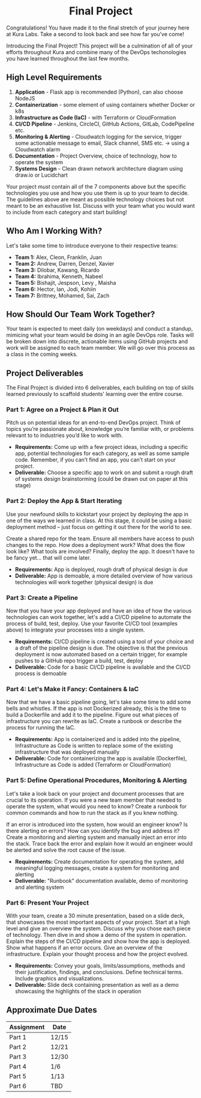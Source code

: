 
<h1 align=center>Final Project</h1>

Congratulations! You have made it to the final stretch of your journey here at Kura Labs. Take a second to look back and see how far you've come!

Introducing the Final Project! This project will be a culmination of all of your efforts throughout Kura and combine many of the DevOps techonologies you have learned throughout the last few months.

## High Level Requirements

1. **Application** - Flask app is recommended (Python), can also choose NodeJS
2. **Containerization** - some element of using containers whether Docker or k8s
3. **Infrastructure as Code (IaC)** - with Terraform or CloudFormation
4. **CI/CD Pipeline** - Jenkins, CircleCI, GitHub Actions, GitLab, CodePipeline etc.
5. **Monitoring & Alerting** - Cloudwatch logging for the service, trigger some actionable message to email, Slack channel, SMS etc. → using a Cloudwatch alarm 
6. **Documentation** - Project Overview, choice of technology, how to operate the system
7. **Systems Design** - Clean drawn network architecture diagram using draw.io or Lucidchart

Your project *must* contain all of the 7 components above but the specific technologies you use and how you use them is up to your team to decide. The guidelines above are meant as possible technology choices but not meant to be an exhaustive list. Discuss with your team what you would want to include from each category and start building!

## Who Am I Working With?

Let's take some time to introduce everyone to their respective teams:
  
  * **Team 1:** Alex, Cleon, Franklin, Juan
  * **Team 2:** Andrew, Darren, Denzel, Xavier
  * **Team 3:** Dilobar, Kawang, Ricardo
  * **Team 4:** Ibrahima, Kenneth, Nabeel
  * **Team 5:** Bishajit, Jespson, Levy , Maisha
  * **Team 6:** Hector, Ian, Jodi, Kohiin
  * **Team 7:** Brittney, Mohamed, Sai, Zach

## How Should Our Team Work Together?

Your team is expected to meet daily (on weekdays) and conduct a standup, mimicing what your team would be doing in an agile DevOps role. Tasks will be broken down into discrete, actionable items using GitHub projects and work will be assigned to each team member. We will go over this process as a class in the coming weeks.

## Project Deliverables

The Final Project is divided into 6 deliverables, each building on top of skills learned previously to scaffold students' learning over the entire course.

### Part 1: Agree on a Project & Plan it Out

Pitch us on potential ideas for an end-to-end DevOps project. Think of topics you’re passionate about, knowledge you’re familiar with, or problems relevant to to industries you’d like to work with.

- **Requirements:** Come up with a few project ideas, including a specific app, potential technologies for each category, as well as some sample code. Remember, if you can’t find an app, you can’t start on your project.
- **Deliverable:** Choose a specific app to work on and submit a rough draft of systems design brainstorming (could be drawn out on paper at this stage)

### Part 2: Deploy the App & Start Iterating

Use your newfound skills to kickstart your project by deploying the app in one of the ways we learned in class. At this stage, it could be using a basic deployment method – just focus on getting it out there for the world to see.

Create a shared repo for the team. Ensure all members have access to push changes to the repo. How does a deployment work? What does the flow look like? What tools are involved? Finally, deploy the app. It doesn't have to be fancy yet... that will come later.

- **Requirements:** App is deployed, rough draft of physical design is due
- **Deliverable:** App is demoable, a more detailed overview of how various technologies will work together (physical design) is due


### Part 3: Create a Pipeline

Now that you have your app deployed and have an idea of how the various technologies can work together, let's add a CI/CD pipeline to automate the process of build, test, deploy. Use your favorite CI/CD tool (examples above) to integrate your processes into a single system.

- **Requirements:** CI/CD pipeline is created using a tool of your choice and a draft of the pipeline design is due. The objective is that the previous deployment is now automated based on a certain trigger, for example pushes to a GitHub repo trigger a build, test, deploy
- **Deliverable:** Code for a basic CI/CD pipeline is available and the CI/CD process is demoable


### Part 4: Let's Make it Fancy: Containers & IaC

Now that we have a basic pipeline going, let's take some time to add some bells and whistles. If the app is not Dockerized already, this is the time to build a Dockerfile and add it to the pipeline. Figure out what pieces of infrastructure you can rewrite as IaC. Create a runbook or describe the process for running the IaC.

- **Requirements:** App is containerized and is added into the pipeline, Infrastructure as Code is written to replace some of the existing infrastructure that was deployed manually
- **Deliverable:** Code for containerizing the app is available (Dockerfile), Infrastructure as Code is added (Terraform or CloudFormation)

### Part 5: Define Operational Procedures, Monitoring & Alerting

Let's take a look back on your project and document processes that are crucial to its operation. If you were a new team member that needed to operate the system, what would you need to know? Create a runbook for common commands and how to run the stack as if you knew nothing.

If an error is introduced into the system, how would an engineer know? Is there alerting on errors? How can you identify the bug and address it? Create a monitoring and alerting system and manually inject an error into the stack. Trace back the error and explain how it would an engineer would be alerted and solve the root cause of the issue.

- **Requirements:** Create documentation for operating the system, add meaningful logging messages, create a system for monitoring and alerting
- **Deliverable:** "Runbook" documentation available, demo of monitoring and alerting system

### Part 6: Present Your Project

With your team, create a 30 minute presentation, based on a slide deck, that showcases the most important aspects of your project. Start at a high level and give an overview the system. Discuss why you chose each piece of technology. Then dive in and show a demo of the system in operation. Explain the steps of the CI/CD pipeline and show how the app is deployed. Show what happens if an error occurs. Give an overview of the infrastructure. Explain your thought process and how the project evolved.

- **Requirements:** Convey your goals, limits/assumptions, methods and their justification, findings, and conclusions. Define technical terms. Include graphics and visualizations.
- **Deliverable:** Slide deck containing presentation as well as a demo showcasing the highlights of the stack in operation


## Approximate Due Dates

Assignment | Date 
------- | --------- |
Part 1 | 12/15
Part 2 | 12/21
Part 3 | 12/30
Part 4 | 1/6
Part 5 | 1/13
Part 6 | TBD

